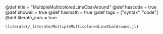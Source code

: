 @def title = "MultipleMulticoloredLineCbarAround"
@def hascode = true
@def showall = true
@def hasmath = true
@def tags = ["syntax", "code"]
@def literate_mds = true

`\literate{/_literate/MultipleMulticoloredLineCbarAround.jl}`
